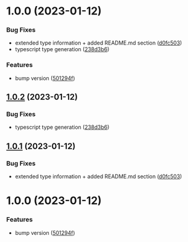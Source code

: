 # 1.0.0 (2023-01-12)


### Bug Fixes

* extended type information + added README.md section ([d0fc503](https://github.com/Tada5hi/mime-explorer/commit/d0fc503a50151e895f7ed38c48654554e9bad4a5))
* typescript type generation ([238d3b6](https://github.com/Tada5hi/mime-explorer/commit/238d3b67d8fef2c05709d90ad09575422ab6b19c))


### Features

* bump version ([501294f](https://github.com/Tada5hi/mime-explorer/commit/501294fe010a96bd6360b720260a0b132444d8b3))

## [1.0.2](https://github.com/Tada5hi/mime-es/compare/v1.0.1...v1.0.2) (2023-01-12)


### Bug Fixes

* typescript type generation ([238d3b6](https://github.com/Tada5hi/mime-es/commit/238d3b67d8fef2c05709d90ad09575422ab6b19c))

## [1.0.1](https://github.com/Tada5hi/mime-es/compare/v1.0.0...v1.0.1) (2023-01-12)


### Bug Fixes

* extended type information + added README.md section ([d0fc503](https://github.com/Tada5hi/mime-es/commit/d0fc503a50151e895f7ed38c48654554e9bad4a5))

# 1.0.0 (2023-01-12)


### Features

* bump version ([501294f](https://github.com/Tada5hi/mime-es/commit/501294fe010a96bd6360b720260a0b132444d8b3))

